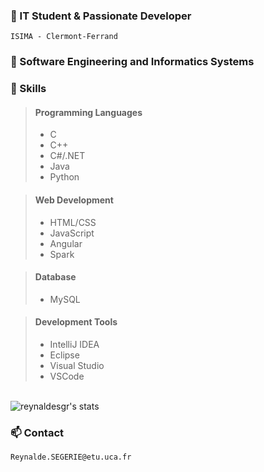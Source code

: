 <!DOCTYPE html>
<html lang="en">
<head>
    <meta charset="UTF-8">
    <meta name="viewport" content="width=device-width, initial-scale=1.">
</head>
<body>

<h3> 🚀 IT Student & Passionate Developer</h3>

``ISIMA - Clermont-Ferrand``

<h3> 🌱 Software Engineering and Informatics Systems </h3>

<h3> 💼 Skills</h3>

<blockquote>
    <h4>Programming Languages</h4>
    <ul>
        <li>C</li>
        <li>C++</li>
        <li>C#/.NET</li>
        <li>Java</li>
        <li>Python</li>
    </ul>
</blockquote>
<blockquote>
    <h4>Web Development</h4>
    <ul>
        <li>HTML/CSS</li>
        <li>JavaScript</li>
        <li>Angular</li>
        <li>Spark</li>
    </ul>
</blockquote>
<blockquote>
    <h4>Database</h4>
    <ul>
        <li>MySQL</li>
    </ul>
</blockquote>
<blockquote>
    <h4>Development Tools</h4>
    <ul>
        <li>IntelliJ IDEA</li>
        <li>Eclipse</li>
        <li>Visual Studio</li>
        <li>VSCode</li>
    </ul>
</blockquote>
<br>
<img src="https://github-readme-stats.vercel.app/api?username=reynaldesgr&show_icons=true&theme=radical" alt="reynaldesgr's stats">
</br>
<h3> 📫 Contact</h3>

``Reynalde.SEGERIE@etu.uca.fr``
</body>
</body>
</html>

